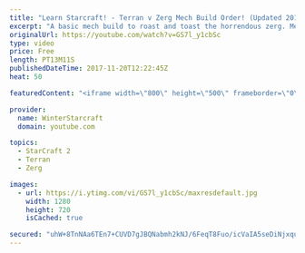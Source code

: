 ```yaml
---
title: "Learn Starcraft! - Terran v Zerg Mech Build Order! (Updated 2018)"
excerpt: "A basic mech build to roast and toast the horrendous zerg. Meant for lower level players looking for some direction! -- Watch live at https://www.twitch.tv/wintergaming"
originalUrl: https://youtube.com/watch?v=GS7l_y1cbSc
type: video
price: Free
length: PT13M11S
publishedDateTime: 2017-11-20T12:22:45Z
heat: 50

featuredContent: "<iframe width=\"800\" height=\"500\" frameborder=\"0\" src=\"https://www.youtube.com/embed/GS7l_y1cbSc\" allow=\"accelerometer; autoplay; encrypted-media; gyroscope; picture-in-picture\" allowfullscreen></iframe>"

provider:
  name: WinterStarcraft
  domain: youtube.com

topics:
  - StarCraft 2
  - Terran
  - Zerg

images:
  - url: https://i.ytimg.com/vi/GS7l_y1cbSc/maxresdefault.jpg
    width: 1280
    height: 720
    isCached: true

secured: "uhW+8TnNAa6TEn7+CUVD7gJBQNabmh2kNJ/6FeqT8Fuo/icVaIA5seDiNjxquuoU1mAOHxXNkukfgIjA5M7XRSxIC2qeVyfSvRQrY5Eu4v3Gyaq8VxUNVO5yrq57yvFOURoFoap9bhZbiJzikWfpFWxwWwxSKRFjmXjy5vTV4927Zi/Ky3URPM4kbRxbj1dn60pFZ0dGT6hj14Qe/+YNpDwGazSlv5NkEDzDHAvU5Qlqe0218f3XKVZpX8ZiyKz1Ri81oU+xImmOe5QZdY2QnooVLsVyC5GgKCZM0dAz38ah0dhUpY9Us4Nbc+dqsUYNqqZN6gWoXUqVcVEx7Vvpuum0eC6pqAWs72uf7Jp1jP4MvZH2WileS99QcHctjM28YcRCsecFygWbEp7fIQHSkLqNDHpk5wL1kGy0bT7XdoM=;0pVnUmK5nocZah8jtALLVg=="
---
```


